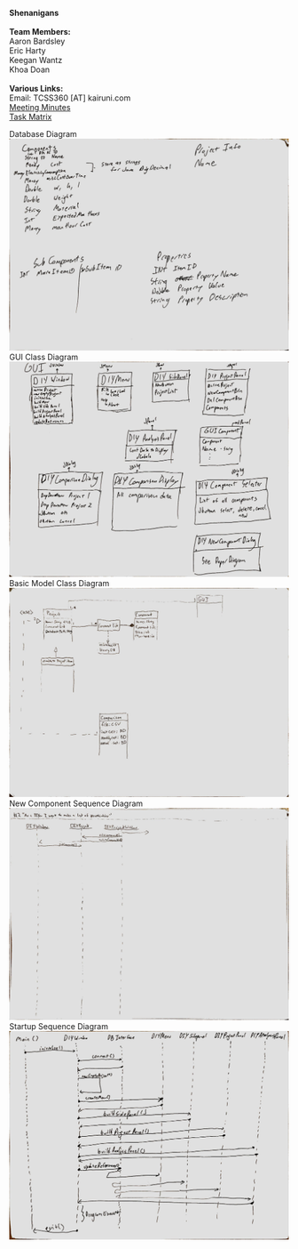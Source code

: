 **Shenanigans**<br/>
<br/>
**Team Members:**<br/>
    Aaron Bardsley<br/>
    Eric Harty<br/>
    Keegan Wantz<br/>
    Khoa Doan<br/>
<br/>
**Various Links:**<br/>
Email: TCSS360 [AT] kairuni.com <br/>
[Meeting Minutes](https://drive.google.com/open?id=18hfCz8EU684brWnvAwHMVD6sIpqQaPjp)<br/>
[Task Matrix](https://docs.google.com/spreadsheets/d/1cd-B-B6hTsNera2vNb0cvDB4_CXkt8JELg7jrEB-_PA/edit?usp=sharing)<br/>


Database Diagram<br/>
![Database Diagram](/Images/DatabaseDiagram.png)<br/>
GUI Class Diagram<br/>
![GUI Class Diagram](/Images/GUIClassDiagram.png)<br/>
Basic Model Class Diagram<br/>
![Model Basic Class Diagram](/Images/ModelBasicDiagram.png)<br/>
New Component Sequence Diagram<br/>
![New Component Sequence Diagram](/Images/NewComponentSequenceDiagram.png)<br/>
Startup Sequence Diagram<br/>
![Startup Sequence Diagram](/Images/StartupSequenceDiagram.png)<br/>
